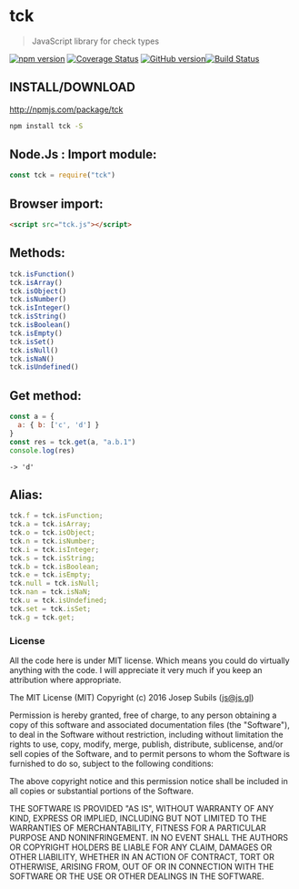 tck
===
> JavaScript library for check types

[![npm version](https://badge.fury.io/js/tck.svg)](https://badge.fury.io/js/tck) [![Coverage Status](https://coveralls.io/repos/github/warlock/tck/badge.svg?branch=master)](https://coveralls.io/github/warlock/tck?branch=master) [![GitHub version](https://badge.fury.io/gh/warlock%2Ftck.svg)](https://badge.fury.io/gh/warlock%2Ftck)[![Build Status](https://travis-ci.org/warlock/tck.svg?branch=master)](https://travis-ci.org/warlock/tck)

## INSTALL/DOWNLOAD
http://npmjs.com/package/tck

```sh
npm install tck -S
```

## Node.Js : Import module:
```javascript
const tck = require("tck")
```
## Browser import:
```html
<script src="tck.js"></script>
```

## Methods:
```js
tck.isFunction()
tck.isArray()
tck.isObject()
tck.isNumber()
tck.isInteger()
tck.isString()
tck.isBoolean()
tck.isEmpty()
tck.isSet()
tck.isNull()
tck.isNaN()
tck.isUndefined()
```

## Get method:
```js
const a = {
  a: { b: ['c', 'd'] }
}
const res = tck.get(a, "a.b.1")
console.log(res)
```

```
-> 'd'
```

## Alias:
```js
tck.f = tck.isFunction;
tck.a = tck.isArray;
tck.o = tck.isObject;
tck.n = tck.isNumber;
tck.i = tck.isInteger;
tck.s = tck.isString;
tck.b = tck.isBoolean;
tck.e = tck.isEmpty;
tck.null = tck.isNull;
tck.nan = tck.isNaN;
tck.u = tck.isUndefined;
tck.set = tck.isSet;
tck.g = tck.get;
```

### License
All the code here is under MIT license. Which means you could do virtually anything with the code. I will appreciate it very much if you keep an attribution where appropriate.

The MIT License (MIT) Copyright (c) 2016 Josep Subils (js@js.gl)

Permission is hereby granted, free of charge, to any person obtaining a copy of this software and associated documentation files (the "Software"), to deal in the Software without restriction, including without limitation the rights to use, copy, modify, merge, publish, distribute, sublicense, and/or sell copies of the Software, and to permit persons to whom the Software is furnished to do so, subject to the following conditions:

The above copyright notice and this permission notice shall be included in all copies or substantial portions of the Software.

THE SOFTWARE IS PROVIDED "AS IS", WITHOUT WARRANTY OF ANY KIND, EXPRESS OR IMPLIED, INCLUDING BUT NOT LIMITED TO THE WARRANTIES OF MERCHANTABILITY, FITNESS FOR A PARTICULAR PURPOSE AND NONINFRINGEMENT. IN NO EVENT SHALL THE AUTHORS OR COPYRIGHT HOLDERS BE LIABLE FOR ANY CLAIM, DAMAGES OR OTHER LIABILITY, WHETHER IN AN ACTION OF CONTRACT, TORT OR OTHERWISE, ARISING FROM, OUT OF OR IN CONNECTION WITH THE SOFTWARE OR THE USE OR OTHER DEALINGS IN THE SOFTWARE.
